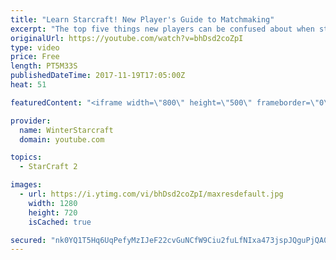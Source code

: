 ```yaml
---
title: "Learn Starcraft! New Player's Guide to Matchmaking"
excerpt: "The top five things new players can be confused about when starting off playing Starcraft 2!"
originalUrl: https://youtube.com/watch?v=bhDsd2coZpI
type: video
price: Free
length: PT5M33S
publishedDateTime: 2017-11-19T17:05:00Z
heat: 51

featuredContent: "<iframe width=\"800\" height=\"500\" frameborder=\"0\" src=\"https://www.youtube.com/embed/bhDsd2coZpI\" allow=\"accelerometer; autoplay; encrypted-media; gyroscope; picture-in-picture\" allowfullscreen></iframe>"

provider:
  name: WinterStarcraft
  domain: youtube.com

topics:
  - StarCraft 2

images:
  - url: https://i.ytimg.com/vi/bhDsd2coZpI/maxresdefault.jpg
    width: 1280
    height: 720
    isCached: true

secured: "nk0YQ1T5Hq6UqPefyMzIJeF22cvGuNCfW9Ciu2fuLfNIxa473jspJQguPjQA08sat2NLmFeocA51zeAD+/2xzQ4shn2Vxm5DgM8+5XRXAfYfTa0Jt/uaI+ayw/KFMoBBJ+7TZaewbXBh2yuZSpZcRDyJJL56gjm6RD50YnOWK+xPPaBDq5CcEm8zmkS6tz8yZ84/7V0VqDayYXX4+28yGAaBi1Ox3oKws4b0aFqveRWqrq4XElHhySLHqdRFyVRjZl8ljfWljrwTM4dJ0C2y+S+eKYGz14u1FX3RufEdRRUvhzdWIIJ0pBqFns8eURkpdd0GhR5K+gn89YIL5VLqFDFaLw9uy95GgLguqgfXFiWtYqkrSamtOK8VNuvTsngRG0sGFCRNQT7O48INON47NKPnkoOQGr6GtJW2MfyW4+k=;py0BEUQSKjEHAtpdPcxd7Q=="
---
```


